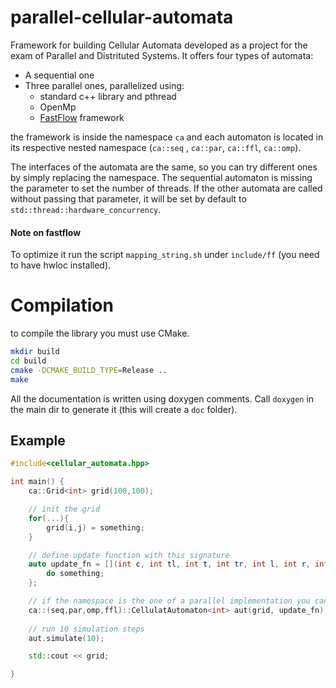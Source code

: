 # parallel-cellular-automata

Framework for building Cellular Automata developed as a project for the exam of Parallel and Distrituted Systems.
It offers four types of automata:
* A sequential one
* Three parallel ones, parallelized using:
    * standard c++ library and pthread
    * OpenMp
    * [FastFlow](https://github.com/fastflow/fastflow) framework

the framework is inside the namespace `ca` and each automaton is located in its respective nested namespace (`ca::seq` , `ca::par`, `ca::ffl`, `ca::omp`).

The interfaces of the automata are the same, so you can try different ones by simply replacing the namespace.
The sequential automaton is missing the parameter to set the number of threads. If the other automata are called without passing that parameter, it will be set by default to `std::thread::hardware_concurrency`.

#### Note on fastflow
To optimize it run the script `mapping_string.sh` under `include/ff` (you need to have hwloc installed).
# Compilation
to compile the library you must use CMake.

```bash
mkdir build
cd build
cmake -DCMAKE_BUILD_TYPE=Release ..
make
```

All the documentation is written using doxygen comments. Call `doxygen` in the main dir to generate it (this will create a `doc` folder).

## Example
```c++
#include<cellular_automata.hpp>

int main() {
    ca::Grid<int> grid(100,100);

    // init the grid
    for(...){
        grid(i,j) = something;
    }

    // define update function with this signature
    auto update_fn = [](int c, int tl, int t, int tr, int l, int r, int bl, int b, int br) {
        do something;
    };

    // if the namespace is the one of a parallel implementation you can pass the number of workers too.
    ca::(seq,par,omp,ffl)::CellulatAutomaton<int> aut(grid, update_fn);
    
    // run 10 simulation steps
    aut.simulate(10);

    std::cout << grid;

}
```